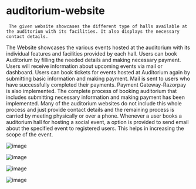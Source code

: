 # auditorium-website
     
     The given website showcases the different type of halls available at the auditorium with its facilities. It also displays the necessary contact details.
The Website showcases the various events hosted at the auditorium with its individual features and facilities provided by each hall. 
     Users can book Auditorium by filling the needed details and making necessary payment. Users will receive information about upcoming events via mail or dashboard. 
     Users can book tickets for events hosted at Auditorium again by submitting basic information and making payment. Mail is sent to users who have successfully completed their payments. Payment Gateway-Razorpay is also implemented.
    The complete process of booking auditorium that includes submitting necessary information and making payment has been implemented. Many of the auditorium websites do not include this whole process and just provide contact details and the remaining process is carried by meeting physically or over a phone.
     Whenever a user books a auditorium hall for hosting a social event, a option is provided to send email about the specified event to registered users. This helps in increasing the scope of the event.
     
     
![image](https://user-images.githubusercontent.com/88025966/139061068-a847de8c-cd47-474f-bc50-7720ef3f8bd0.png)

![image](https://user-images.githubusercontent.com/88025966/139061272-217a23e3-41b2-4434-bc4c-1b0a583f4893.png)

![image](https://user-images.githubusercontent.com/88025966/139061331-97b410e5-444e-40a1-aa07-4073f1db7f7e.png)

![image](https://user-images.githubusercontent.com/88025966/139061373-ce3d4962-645d-4e32-8fab-698db1e19db3.png)
